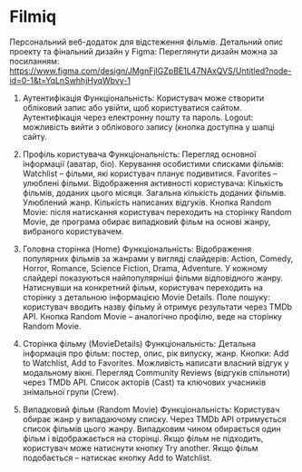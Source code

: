 # Filmiq
Персональний веб-додаток для відстеження фільмів.
Детальний опис проекту та фінальний дизайн у Figma:
Переглянути дизайн можна за посиланням:   https://www.figma.com/design/JMgnFjIGZpBE1L47NAxQVS/Untitled?node-id=0-1&t=YqLnSwhhjHyqWbvy-1

1. Аутентифікація 
Функціональність:
Користувач може створити обліковий запис або увійти, щоб користуватися сайтом.
Аутентифікація через електронну пошту та пароль.
Logout: можливість вийти з облікового запису (кнопка доступна у шапці сайту.

3. Профіль користувача
Функціональність:
Перегляд основної інформації (аватар, біо).
Керування особистими списками фільмів:
Watchlist – фільми, які користувач планує подивитися.
Favorites – улюблені фільми.
Відображення активності користувача:
Кількість фільмів, доданих цього місяця.
Загальна кількість доданих фільмів.
Улюблений жанр.
Кількість написаних відгуків.
Кнопка Random Movie: після натискання користувач переходить на сторінку Random Movie, де програма обирає випадковий фільм на основі жанру, вибраного користувачем.

4. Головна сторінка (Home)
Функціональність:
Відображення популярних фільмів за жанрами у вигляді слайдерів:
 Action, Comedy, Horror, Romance, Science Fiction, Drama, Adventure.
У кожному слайдері показуються найпопулярніші фільми відповідного жанру.
Натиснувши на конкретний фільм, користувач переходить на сторінку з детальною інформацією Movie Details.
Поле пошуку: користувач вводить назву фільму й отримує результати через TMDb API.
Кнопка Random Movie – аналогічно профілю, веде на сторінку Random Movie.

5. Сторінка фільму (MovieDetails)
Функціональність:
Детальна інформація про фільм: постер, опис, рік випуску, жанр.
Кнопки: Add to Watchlist, Add to Favorites.
Можливість написати власний відгук у модальному вікні.
Перегляд Community Reviews (відгуків спільноти) через TMDb API.
Список акторів (Cast) та ключових учасників знімальної групи (Crew).

6. Випадковий фільм (Random Movie)
Функціональність:
Користувач обирає жанр у випадаючому списку.
Через TMDb API отримується список фільмів цього жанру.
Випадковим чином обирається один фільм і відображається на сторінці.
Якщо фільм не підходить, користувач може натиснути кнопку Try another.
Якщо фільм подобається – натискає кнопку Add to Watchlist.


